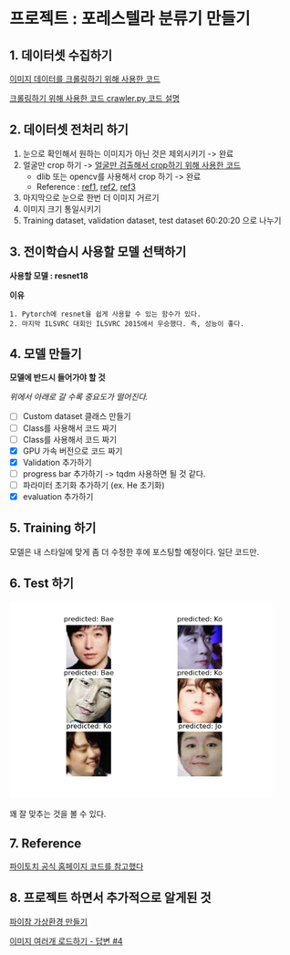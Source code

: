 # 프로젝트 : 포레스텔라 분류기 만들기



## 1. 데이터셋 수집하기

[이미지 데이터를 크롤링하기 위해 사용한 코드](https://github.com/ji-in/Hackathon1/blob/main/jiin/crawling.py)

[크롤링하기 위해 사용한 코드 crawler.py 코드 설명]()

## 2. 데이터셋 전처리 하기

1. 눈으로 확인해서 원하는 이미지가 아닌 것은 제외시키기 -> 완료
2. 얼굴만 crop 하기 -> [얼굴만 검출해서 crop하기 위해 사용한 코드](https://github.com/ji-in/Hackathon1/blob/main/jiin/crop.py)
   - dlib 또는 opencv를 사용해서 crop 하기 -> 완료
   - Reference : [ref1](https://m.blog.naver.com/PostView.naver?blogId=dic1224&logNo=221073987368&proxyReferer=https:%2F%2Fwww.google.com%2F), [ref2](https://jngmk.netlify.app/dev/python/2020-03-19-face-recognition-with-openCV-and-dlib), [ref3](https://jjeamin.github.io/posts/FaceNet/)
3. 마지막으로 눈으로 한번 더 이미지 거르기
4. 이미지 크기 통일시키기
5. Training dataset, validation dataset, test dataset 60:20:20 으로 나누기

## 3. 전이학습시 사용할 모델 선택하기

**사용할 모델 : resnet18**

**이유**

 	1. Pytorch에 resnet을 쉽게 사용할 수 있는 함수가 있다.
 	2. 마지막 ILSVRC 대회인 ILSVRC 2015에서 우승했다. 즉, 성능이 좋다.

## 4. 모델 만들기

**모델에 반드시 들어가야 할 것**

*위에서 아래로 갈 수록 중요도가 떨어진다.*

- [ ] Custom dataset 클래스 만들기
- [ ] Class를 사용해서 코드 짜기
- [ ] Class를 사용해서 코드 짜기
- [x] GPU 가속 버전으로 코드 짜기
- [x] Validation 추가하기
- [ ] progress bar 추가하기 -> tqdm 사용하면 될 것 같다.
- [ ] 파라미터 초기화 추가하기 (ex. He 초기화)
- [x] evaluation 추가하기

## 5. Training 하기

모델은 내 스타일에 맞게 좀 더 수정한 후에 포스팅할 예정이다. 일단 코드만.

## 6. Test 하기

<img src=".\test.png" style="zoom:72%;" />

꽤 잘 맞추는 것을 볼 수 있다.

## 7. Reference

[파이토치 공식 홈페이지 코드를 참고했다](https://tutorials.pytorch.kr/beginner/transfer_learning_tutorial.html)

## 8. 프로젝트 하면서 추가적으로 알게된 것

[파이참 가상환경 만들기](https://bskyvision.com/946)

[이미지 여러개 로드하기 - 답변 #4](https://www.python2.net/questions-57830.htm)